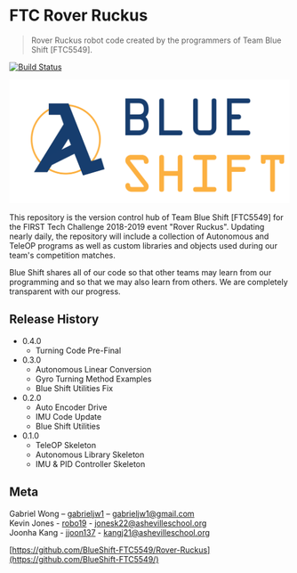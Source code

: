 # FTC Rover Ruckus
> Rover Ruckus robot code created by the programmers of Team Blue Shift [FTC5549].

[![Build Status](https://travis-ci.org/BlueShift-FTC5549/Rover-Ruckus.svg?branch=master)](https://travis-ci.org/BlueShift-FTC5549/Rover-Ruckus)

![](BlueShiftLogo.png)

This repository is the version control hub of Team Blue Shift [FTC5549] for the FIRST Tech Challenge 2018-2019 event "Rover Ruckus". Updating nearly daily, the repository will include a collection of Autonomous and TeleOP programs as well as custom libraries and objects used during our team's competition matches.

Blue Shift shares all of our code so that other teams may learn from our programming and so that we may also learn from others. We are completely transparent with our progress.



## Release History

* 0.4.0
    * Turning Code Pre-Final
* 0.3.0
    * Autonomous Linear Conversion
    * Gyro Turning Method Examples
    * Blue Shift Utilities Fix
* 0.2.0
    * Auto Encoder Drive
    * IMU Code Update
    * Blue Shift Utilities
* 0.1.0
    * TeleOP Skeleton
    * Autonomous Library Skeleton
    * IMU & PID Controller Skeleton


## Meta

Gabriel Wong – [gabrieljw1](https://github.com/gabrieljw1/) – gabrieljw1@gmail.com <br>
Kevin Jones  - [robo19](https://github.com/robo19/) - jonesk22@ashevilleschool.org <br>
Joonha Kang  - [jjoon137](https://github.com/jjoon137/) - kangj21@ashevilleschool.org <br>

[https://github.com/BlueShift-FTC5549/Rover-Ruckus](https://github.com/BlueShift-FTC5549/)
